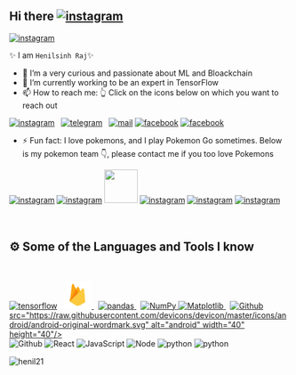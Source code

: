 ## Hi there <a href="https://www.instagram.com/henil_sinh_raj/" target="_blank" rel="noreferrer"> <img src="https://media.giphy.com/media/FCffpN404oRZpFbSzl/giphy.gif" alt="instagram" width="60" height="60"/>
<img 
src="https://media.giphy.com/media/iTIf7qXolGeBi8FVhB/giphy.gif" alt="instagram" width="60" height="60"/></a>



✨ I am `Henilsinh Raj`✨


- 🔭 I’m a very curious and passionate about ML and Bloackchain
- 🌱 I’m currently working to be an expert in TensorFlow
- 📫 How to reach me: 👆 Click on the icons below on which you want to reach out

 <a href="https://www.instagram.com/henil_sinh_raj/" target="_blank" rel="noreferrer"> <img src="https://media4.giphy.com/media/eTtXHP8CyQHHa4M8EM/200w.webp?cid=ecf05e47w70y4ti9kcbgc0d174dub29rv6s4yhuhbh00709m&rid=200w.webp&ct=s" alt="instagram" width="50" height="50"/></a>   &nbsp;   <a href="https://t.me/Henil_Raj" target="_blank" rel="noreferrer"> <img src="https://c.tenor.com/s-XyqNCtw7QAAAAi/telegram.gif" alt="telegram" width="50" height="50"/></a> &nbsp; <a href="mailto:henilsinhrajraj@gmail.com" target="_blank" rel="noreferrer"> <img src="https://media4.giphy.com/media/KxlbRn0HuTW7gZID83/giphy.webp?cid=ecf05e478tpxg3xdjlmb9f8nptfokgkhk2v6kfmfxnrj8n5g&rid=giphy.webp&ct=s" alt="mail" width="60" height="60"/></a> <a href="https://www.facebook.com/henilsinhraj.raj/" target="_blank" rel="noreferrer"> <img src="https://media3.giphy.com/media/uxPlGvoc1TlgPF0deH/200w.webp?cid=ecf05e47z5k3a32t04ano55a5ulic1ictlezlo8raya2l9h4&rid=200w.webp&ct=s" alt="facebook" width="50" height="50"/></a>
 <a href="https://www.linkedin.com/in/henil-sinh-raj-1b949321b/" target="_blank" rel="noreferrer"> <img src="https://i0.wp.com/www.owlishcommunications.com/thewisdomzone/wp-content/uploads/LINKEDIN-LOGO-2-Animated-Pulsating.gif?resize=300%2C300&ssl=1" alt="facebook" width="50" height="50"/></a>
      
- ⚡ Fun fact: I love pokemons, and I play Pokemon Go sometimes. Below is my pokemon team 👇, 
                please contact me if you too love Pokemons

<a href="https://www.instagram.com/henil_sinh_raj/" target="_blank" rel="noreferrer"> <img src="https://media4.giphy.com/media/1DKTZfbVTEVhZzLvf7/200w.webp?cid=ecf05e4731v2z6673faxjq2u7zudlcr7f4sskwswk9b7713f&rid=200w.webp&ct=s" alt="instagram" width="60" height="60"/></a> <a href="https://www.instagram.com/henil_sinh_raj/" target="_blank" rel="noreferrer"> <img src="https://media4.giphy.com/media/RcrmwyUY4KTpgSxk2n/200w.webp?cid=ecf05e47emutiodxx4kkcovs5xm9kzm9d8lgbabz51291fl2&rid=200w.webp&ct=s" alt="instagram" width="65" height="65"/></a> <a href="https://www.instagram.com/henil_sinh_raj/" target="_blank" rel="noreferrer"> <img src="https://media.giphy.com/media/n31H48lHjiTUk/giphy.gif" width="60" height="60"/></a> <a href="https://www.instagram.com/henil_sinh_raj/" target="_blank" rel="noreferrer"><img src="https://media2.giphy.com/media/eJjBP5o1N8tR7Hem2g/200.webp?cid=ecf05e475svvj8poghnh4sd8kj6mokanoqfdcmacb1fdhzvz&rid=200.webp&ct=s" alt="instagram" width="60" height="60"/></a> <a href="https://www.instagram.com/henil_sinh_raj/" target="_blank" rel="noreferrer"><img src="https://media1.giphy.com/media/jv12lWXeYBt6R2QLzm/200w.webp?cid=ecf05e47qjkge4guwf5zvx4iqjwl9054kcgjbb556sajnt1k&rid=200w.webp&ct=s" alt="instagram" width="65" height="65"/></a> <a href="https://www.instagram.com/henil_sinh_raj/" target="_blank" rel="noreferrer"><img src="https://media.giphy.com/media/Hm7MdS0gUakYTkPyS3/giphy.gif" alt="instagram" width="60" height="60"/></a>
<br>
<br>
<br>
## ⚙ Some of the Languages and Tools I know
<br>
<p align="left">
<a href="https://www.tensorflow.org" target="_blank" rel="noreferrer"> <img src="https://media3.giphy.com/media/SU2ic3wTfuC6JhD1lA/giphy.webp?cid=ecf05e47hpmrfe46yfbz14y8p6wkjqg4kj5hjpffjn2zan9d&rid=giphy.webp&ct=s" alt="tensorflow" width="50" height="50"/></a> &nbsp; <a href="https://scikit-learn.org/" target="_blank" rel="noreferrer"> <img src="https://raw.githubusercontent.com/SaiJeevanPuchakayala/SaiJeevanPuchakayala/master/Assets/firebase.gif"
alt="scikit_learn" width="50" height="50"/> </a> &nbsp; <a href="https://seaborn.pydata.org/" target="_blank" rel="noreferrer"><img src="https://media0.giphy.com/media/p7l6subf8WlFK/200.webp?cid=ecf05e472j8ufhiqbsz74tfghvw67xyg4skm5z8ejqldvg6f&rid=200.webp&ct=s" alt="pandas" width="50" height="50"/> </a> &nbsp; <a href="https://numpy.org/doc/" target="_blank" rel="noreferrer"> <img src="https://www.vectorlogo.zone/logos/numpy/numpy-icon.svg" alt="NumPy" width="50" height="50"/> </a>  </a> <a href="https://matplotlib.org/stable/index.html" target="_blank" rel="noreferrer"> <img src="https://seeklogo.com/images/M/matplotlib-logo-AEB3DC9BB4-seeklogo.com.png" alt="Matplotlib" width="60" height="40"/> </a>  &nbsp;  <a href="https://github.com/Henil21/ target="_blank" rel="noreferrer"> <img src="https://media3.giphy.com/media/KzJkzjggfGN5Py6nkT/200.webp?cid=ecf05e475lboadlycpr8ejchbq584fcya6227vclc9oldkp7&rid=200.webp&ct=s" alt="Github" width="50" height="50"/> 
 src="https://raw.githubusercontent.com/devicons/devicon/master/icons/android/android-original-wordmark.svg" alt="android" width="40" height="40"/></a><br>

<img src="https://avatars.githubusercontent.com/u/33467679?s=200&v=4" alt="Github" width="50" height="50"/>
<img alt="React" width="50" height="50" src="https://media3.giphy.com/media/eNAsjO55tPbgaor7ma/200w.webp?cid=ecf05e47xgjadiso624stjb4qu4yvdu57rpz12lk0d6t38qk&rid=200w.webp&ct=s">
<img src="https://media1.giphy.com/media/ln7z2eWriiQAllfVcn/200w.webp?cid=ecf05e47v32fb9lwgerup3mp93jolrnmadrswh6lek4qz0pu&rid=200w.webp&ct=s" alt="JavaScript" width="50" height="50"/>
<img src="https://img.icons8.com/color/344/nodejs.png" alt="Node" width="50" height="50"/>
<img src="https://media3.giphy.com/media/LMt9638dO8dftAjtco/200.webp?cid=ecf05e473jsalgnr0edawythfdeh3o2gnrisk725vn7x9n72&rid=200.webp&ct=s" alt="python" width="50" height="50"/>
<img src="https://camo.githubusercontent.com/fac27adcfc561c91fa740dc8bb6ce2c8aca7135b7f3c27e7743b7bcdb58c7b23/68747470733a2f2f322e62702e626c6f6773706f742e636f6d2f2d7a334843366c6d554c57732f565930342d637134376b492f41414141414141414177512f57483752564e465f5a63412f73313630302f66306666353336656238323434626533613832353830336536663034663439392e676966" alt="python" width="50" height="50"/>



<p><img align="center" src="https://github-readme-streak-stats.herokuapp.com/?user=henil21&" alt="henil21" /></p>
 
 
<br>
<br>
<br>

